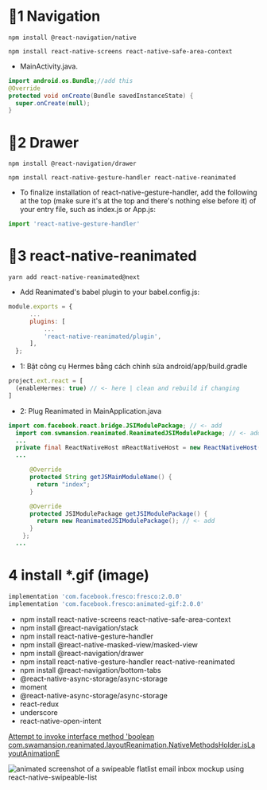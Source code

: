 # 🚀1 Navigation

```
npm install @react-navigation/native
```

```
npm install react-native-screens react-native-safe-area-context
```

- MainActivity.java.

```java
import android.os.Bundle;//add this
@Override
protected void onCreate(Bundle savedInstanceState) {
  super.onCreate(null);
}
```

# 🚀2 Drawer

```
npm install @react-navigation/drawer
```

```
npm install react-native-gesture-handler react-native-reanimated
```

- To finalize installation of react-native-gesture-handler, add the following at the top (make sure it's at the top and there's nothing else before it) of your entry file, such as index.js or App.js:

```js
import 'react-native-gesture-handler'
```

# 🚀3 react-native-reanimated

```
yarn add react-native-reanimated@next
```

- Add Reanimated's babel plugin to your babel.config.js:

```js
module.exports = {
      ...
      plugins: [
          ...
          'react-native-reanimated/plugin',
      ],
  };
```

- 1: Bật công cụ Hermes bằng cách chỉnh sửa android/app/build.gradle

```js
project.ext.react = [
  (enableHermes: true) // <- here | clean and rebuild if changing
]
```

- 2: Plug Reanimated in MainApplication.java

```java
import com.facebook.react.bridge.JSIModulePackage; // <- add
  import com.swmansion.reanimated.ReanimatedJSIModulePackage; // <- add
  ...
  private final ReactNativeHost mReactNativeHost = new ReactNativeHost(this) {
  ...

      @Override
      protected String getJSMainModuleName() {
        return "index";
      }

      @Override
      protected JSIModulePackage getJSIModulePackage() {
        return new ReanimatedJSIModulePackage(); // <- add
      }
    };
  ...
```

# 4 install \*.gif (image)

```gradle
implementation 'com.facebook.fresco:fresco:2.0.0'
implementation 'com.facebook.fresco:animated-gif:2.0.0'
```

- npm install react-native-screens react-native-safe-area-context
- npm install @react-navigation/stack
- npm install react-native-gesture-handler
- npm install @react-native-masked-view/masked-view
- npm install @react-navigation/drawer
- npm install react-native-gesture-handler react-native-reanimated
- npm install @react-navigation/bottom-tabs
- @react-native-async-storage/async-storage
- moment
- @react-native-async-storage/async-storage
- react-redux
- underscore
- react-native-open-intent

[Attempt to invoke interface method 'boolean com.swamansion.reanimated.layoutReanimation.NativeMethodsHolder.isLayoutAnimationE]()

![animated screenshot of a swipeable flatlist email inbox mockup using react-native-swipeable-list](../image/Screenshot_1639537086.png)
